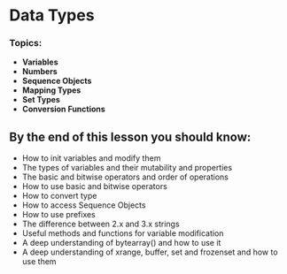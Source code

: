 # Data Types

### **Topics:**

* **Variables**
* **Numbers**
* **Sequence Objects**
* **Mapping Types**
* **Set Types**
* **Conversion Functions**

## By the end of this lesson you should know:

* How to init variables and modify them
* The types of variables and their mutability and properties
* The basic and bitwise operators and order of operations
* How to use basic and bitwise operators
* How to convert type
* How to access Sequence Objects 
* How to use prefixes
* The difference between 2.x and 3.x strings
* Useful methods and functions for variable modification
* A deep understanding of bytearray\(\) and how to use it
* A deep understanding of xrange, buffer, set and frozenset and how to use them

